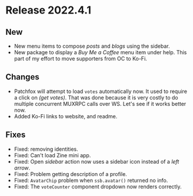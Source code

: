 # Release 2022.4.1

## New

* New menu items to compose _posts_ and _blogs_ using the sidebar.
* New package to display a _Buy Me a Coffee_ menu item under help. This part of my effort to move supporters from OC to Ko-Fi.

## Changes

* Patchfox will attempt to load `votes` automatically now. It used to require a click on _(get votes)_. That was done because it is very costly to do multiple concurrent MUXRPC calls over WS. Let's see if it works better now.
* Added Ko-Fi links to website, and readme.

## Fixes

* Fixed: removing identities.
* Fixed: Can't load Zine mini app.
* Fixed: Open _sidebar_ action now uses a sidebar icon instead of a _left arrow_.
* Fixed: Problem getting description of a profile.
* Fixed: `AvatarChip` problem when `ssb.avatar()` returned no info.
* Fixed: The `voteCounter` component dropdown now renders correctly.
